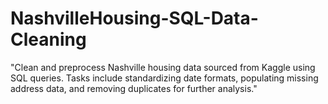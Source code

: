 # NashvilleHousing-SQL-Data-Cleaning
"Clean and preprocess Nashville housing data sourced from Kaggle using SQL queries. Tasks include standardizing date formats, populating missing address data, and removing duplicates for further analysis."
